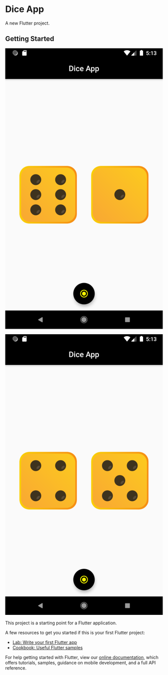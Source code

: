 # Dice App

A new Flutter project.

## Getting Started
![img1](https://github.com/vipuluthaiah/Dice-App-Flutter/blob/master/images/Screenshot_1584445414.png )

<p align="center">
<img src="https://github.com/vipuluthaiah/Dice-App-Flutter/blob/master/images/Screenshot_1584445412.png">
</p>

This project is a starting point for a Flutter application.

A few resources to get you started if this is your first Flutter project:

- [Lab: Write your first Flutter app](https://flutter.dev/docs/get-started/codelab)
- [Cookbook: Useful Flutter samples](https://flutter.dev/docs/cookbook)

For help getting started with Flutter, view our
[online documentation](https://flutter.dev/docs), which offers tutorials,
samples, guidance on mobile development, and a full API reference.
